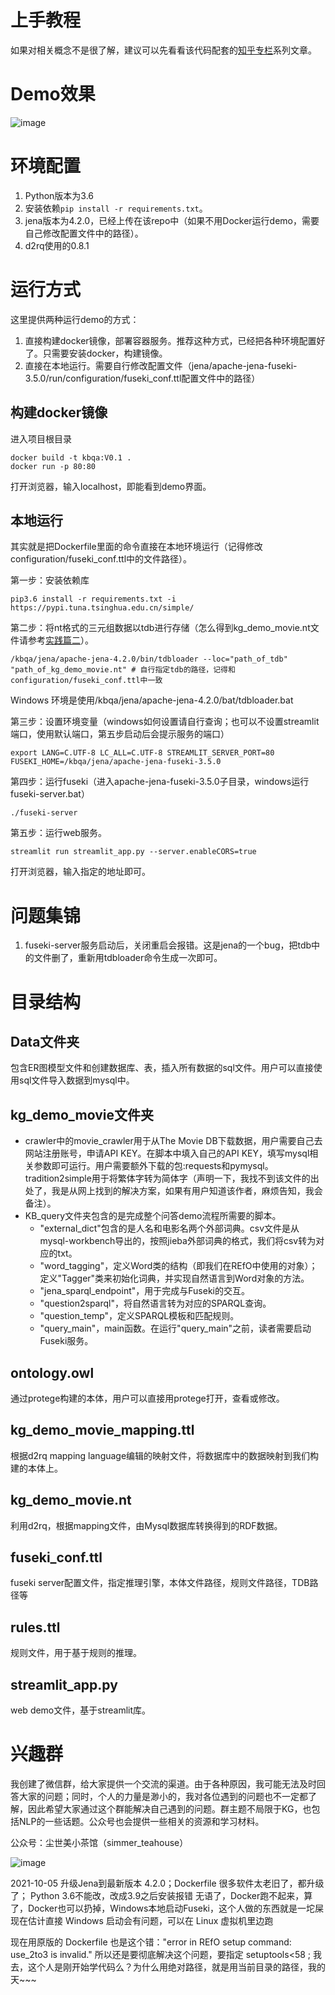 # 上手教程
如果对相关概念不是很了解，建议可以先看看该代码配套的[知乎专栏](https://zhuanlan.zhihu.com/knowledgegraph)系列文章。

# Demo效果

![image](demo.jpg)

# 环境配置
1. Python版本为3.6
2. 安装依赖`pip install -r requirements.txt`。
3. jena版本为4.2.0，已经上传在该repo中（如果不用Docker运行demo，需要自己修改配置文件中的路径）。
4. d2rq使用的0.8.1

# 运行方式

这里提供两种运行demo的方式：
1. 直接构建docker镜像，部署容器服务。推荐这种方式，已经把各种环境配置好了。只需要安装docker，构建镜像。
2. 直接在本地运行。需要自行修改配置文件（jena/apache-jena-fuseki-3.5.0/run/configuration/fuseki_conf.ttl配置文件中的路径）

## 构建docker镜像

进入项目根目录

```shell script
docker build -t kbqa:V0.1 .
docker run -p 80:80
```
打开浏览器，输入localhost，即能看到demo界面。

## 本地运行

其实就是把Dockerfile里面的命令直接在本地环境运行（记得修改configuration/fuseki_conf.ttl中的文件路径）。

第一步：安装依赖库
```shell script
pip3.6 install -r requirements.txt -i https://pypi.tuna.tsinghua.edu.cn/simple/
```

第二步：将nt格式的三元组数据以tdb进行存储（怎么得到kg_demo_movie.nt文件请参考[实践篇二](https://mp.weixin.qq.com/s/3sYSv4-BPU3wDyZWCzeUMg)）。
```shell script
/kbqa/jena/apache-jena-4.2.0/bin/tdbloader --loc="path_of_tdb" "path_of_kg_demo_movie.nt" # 自行指定tdb的路径，记得和configuration/fuseki_conf.ttl中一致
```

Windows 环境是使用/kbqa/jena/apache-jena-4.2.0/bat/tdbloader.bat

第三步：设置环境变量（windows如何设置请自行查询；也可以不设置streamlit端口，使用默认端口，第五步启动后会提示服务的端口）

```shell script
export LANG=C.UTF-8 LC_ALL=C.UTF-8 STREAMLIT_SERVER_PORT=80 FUSEKI_HOME=/kbqa/jena/apache-jena-fuseki-3.5.0
```

第四步：运行fuseki（进入apache-jena-fuseki-3.5.0子目录，windows运行fuseki-server.bat）

```shell script
./fuseki-server
```

第五步：运行web服务。

```shell script
streamlit run streamlit_app.py --server.enableCORS=true
```

打开浏览器，输入指定的地址即可。


# 问题集锦

1. fuseki-server服务启动后，关闭重启会报错。这是jena的一个bug，把tdb中的文件删了，重新用tdbloader命令生成一次即可。

# 目录结构

## Data文件夹

包含ER图模型文件和创建数据库、表，插入所有数据的sql文件。用户可以直接使用sql文件导入数据到mysql中。

## kg\_demo_movie文件夹
- crawler中的movie_crawler用于从The Movie DB下载数据，用户需要自己去网站注册账号，申请API KEY。在脚本中填入自己的API KEY，填写mysql相关参数即可运行。用户需要额外下载的包:requests和pymysql。tradition2simple用于将繁体字转为简体字（声明一下，我找不到该文件的出处了，我是从网上找到的解决方案，如果有用户知道该作者，麻烦告知，我会备注）。
- KB_query文件夹包含的是完成整个问答demo流程所需要的脚本。
	-  "external_dict"包含的是人名和电影名两个外部词典。csv文件是从mysql-workbench导出的，按照jieba外部词典的格式，我们将csv转为对应的txt。
	-  "word_tagging"，定义Word类的结构（即我们在REfO中使用的对象）；定义"Tagger"类来初始化词典，并实现自然语言到Word对象的方法。
	-  "jena\_sparql_endpoint"，用于完成与Fuseki的交互。
	-  "question2sparql"，将自然语言转为对应的SPARQL查询。
	-  "question_temp"，定义SPARQL模板和匹配规则。
	-  "query\_main"，main函数。在运行"query_main"之前，读者需要启动Fuseki服务。

## ontology.owl
通过protege构建的本体，用户可以直接用protege打开，查看或修改。

## kg\_demo\_movie_mapping.ttl
根据d2rq mapping language编辑的映射文件，将数据库中的数据映射到我们构建的本体上。

## kg\_demo_movie.nt
利用d2rq，根据mapping文件，由Mysql数据库转换得到的RDF数据。

## fuseki_conf.ttl
fuseki server配置文件，指定推理引擎，本体文件路径，规则文件路径，TDB路径等

## rules.ttl
规则文件，用于基于规则的推理。

## streamlit_app.py
web demo文件，基于streamlit库。

# 兴趣群

我创建了微信群，给大家提供一个交流的渠道。由于各种原因，我可能无法及时回答大家的问题；同时，个人的力量是渺小的，我对各位遇到的问题也不一定都了解，因此希望大家通过这个群能解决自己遇到的问题。群主题不局限于KG，也包括NLP的一些话题。公众号也会提供一些相关的资源和学习材料。

公众号：尘世美小茶馆（simmer_teahouse）

![image](wechat.jpg)

<Edwin> 2021-10-05 升级Jena到最新版本 4.2.0；Dockerfile 很多软件太老旧了，都升级了；
Python 3.6不能改，改成3.9之后安装报错
无语了，Docker跑不起来，算了，Docker也可以扔掉，Windows本地启动Fuseki，这个人做的东西就是一坨屎
现在估计直接 Windows 启动会有问题，可以在 Linux 虚拟机里边跑

<Edwin> 现在用原版的 Dockerfile 也是这个错："error in REfO setup command: use_2to3 is invalid."
所以还是要彻底解决这个问题，要指定 setuptools<58 ;
我去，这个人是刚开始学代码么？为什么用绝对路径，就是用当前目录的路径，我的天~~~
